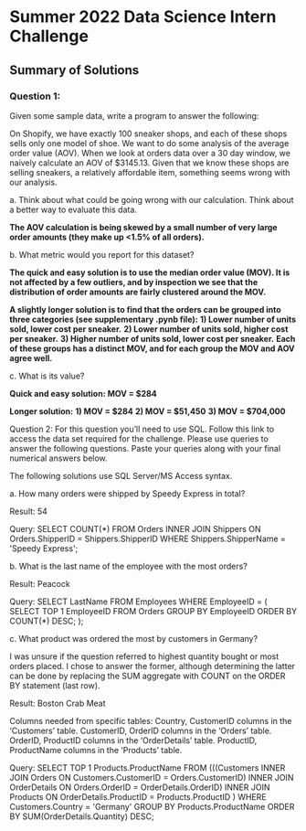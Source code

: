 # Summer 2022 Data Science Intern Challenge

## Summary of Solutions

### Question 1: 

Given some sample data, write a program to answer the following:

On Shopify, we have exactly 100 sneaker shops, and each of these shops sells only one model of shoe. We want to do some analysis of the average order value (AOV). When we look at orders data over a 30 day window, we naively calculate an AOV of $3145.13. Given that we know these shops are selling sneakers, a relatively affordable item, something seems wrong with our analysis. 

a.	Think about what could be going wrong with our calculation. Think about a better way to evaluate this data. 

**The AOV calculation is being skewed by a small number of very large order amounts (they make up <1.5% of all orders).**

b.	What metric would you report for this dataset?

**The quick and easy solution is to use the median order value (MOV). It is not affected by a few outliers, and by inspection we see that the distribution of order amounts are fairly clustered around the MOV.**

**A slightly longer solution is to find that the orders can be grouped into three categories (see supplementary .pynb file):**
**1) Lower number of units sold, lower cost per sneaker.**
**2) Lower number of units sold, higher cost per sneaker.**
**3) Higher number of units sold, lower cost per sneaker.**
**Each of these groups has a distinct MOV, and for each group the MOV and AOV agree well.**

c.	What is its value?

**Quick and easy solution: MOV = $284**

**Longer solution:**
**1) MOV = $284**
**2) MOV = $51,450**
**3) MOV = $704,000**


Question 2: For this question you’ll need to use SQL. Follow this link to access the data set required for the challenge. Please use queries to answer the following questions. Paste your queries along with your final numerical answers below.

The following solutions use SQL Server/MS Access syntax.

a.	How many orders were shipped by Speedy Express in total?

Result:
54

Query:
SELECT COUNT(*)
FROM Orders
INNER JOIN Shippers
ON Orders.ShipperID = Shippers.ShipperID
WHERE Shippers.ShipperName = 'Speedy Express';


b.	What is the last name of the employee with the most orders?

Result:
Peacock

Query:
SELECT LastName
FROM Employees
WHERE EmployeeID = (
	SELECT TOP 1 EmployeeID
	FROM Orders
	GROUP BY EmployeeID
	ORDER BY COUNT(*) DESC;
	);

c.	What product was ordered the most by customers in Germany?

I was unsure if the question referred to highest quantity bought or most orders placed. I chose to answer the former, although determining the latter can be done by replacing the SUM aggregate with COUNT on the ORDER BY statement (last row).

Result:
Boston Crab Meat

Columns needed from specific tables:
Country, CustomerID columns in the ‘Customers’ table.
CustomerID, OrderID columns in the ‘Orders’ table.
OrderID, ProductID columns in the ‘OrderDetails’ table.
ProductID, ProductName columns in the ‘Products’ table.

Query:
SELECT TOP 1 Products.ProductName
FROM (((Customers
INNER JOIN Orders ON Customers.CustomerID = Orders.CustomerID)
INNER JOIN OrderDetails ON Orders.OrderID = OrderDetails.OrderID)
INNER JOIN Products ON OrderDetails.ProductID = Products.ProductID
)
WHERE Customers.Country = 'Germany'
GROUP BY Products.ProductName
ORDER BY SUM(OrderDetails.Quantity) DESC;

